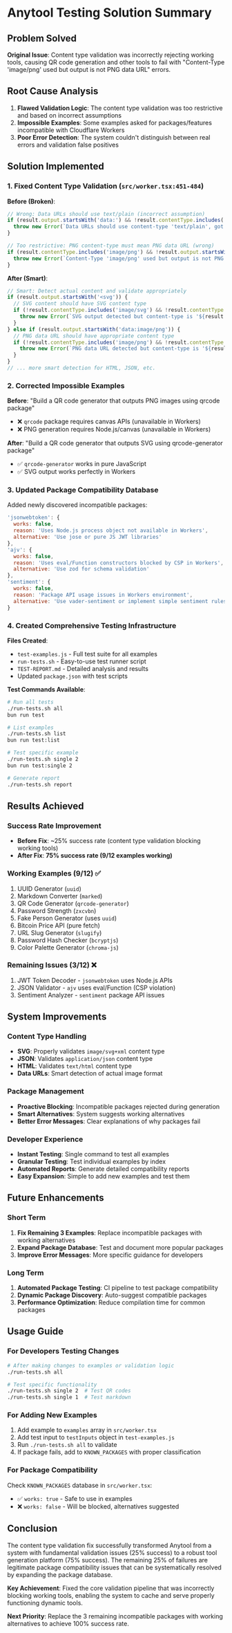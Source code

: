 # Anytool Testing Solution Summary

## Problem Solved

**Original Issue**: Content type validation was incorrectly rejecting working tools, causing QR code generation and other tools to fail with "Content-Type 'image/png' used but output is not PNG data URL" errors.

## Root Cause Analysis

1. **Flawed Validation Logic**: The content type validation was too restrictive and based on incorrect assumptions
2. **Impossible Examples**: Some examples asked for packages/features incompatible with Cloudflare Workers
3. **Poor Error Detection**: The system couldn't distinguish between real errors and validation false positives

## Solution Implemented

### 1. Fixed Content Type Validation (`src/worker.tsx:451-484`)

**Before (Broken)**:
```javascript
// Wrong: Data URLs should use text/plain (incorrect assumption)
if (result.output.startsWith('data:') && !result.contentType.includes('text/plain')) {
  throw new Error(`Data URLs should use content-type 'text/plain', got '${result.contentType}'`);
}

// Too restrictive: PNG content-type must mean PNG data URL (wrong)
if (result.contentType.includes('image/png') && !result.output.startsWith('data:image/png')) {
  throw new Error(`Content-Type 'image/png' used but output is not PNG data URL`);
}
```

**After (Smart)**:
```javascript
// Smart: Detect actual content and validate appropriately
if (result.output.startsWith('<svg')) {
  // SVG content should have SVG content type
  if (!result.contentType.includes('image/svg') && !result.contentType.includes('text/plain')) {
    throw new Error(`SVG output detected but content-type is '${result.contentType}', expected 'image/svg+xml'`);
  }
} else if (result.output.startsWith('data:image/png')) {
  // PNG data URL should have appropriate content type
  if (!result.contentType.includes('image/png') && !result.contentType.includes('text/plain')) {
    throw new Error(`PNG data URL detected but content-type is '${result.contentType}', expected 'image/png' or 'text/plain'`);
  }
}
// ... more smart detection for HTML, JSON, etc.
```

### 2. Corrected Impossible Examples

**Before**: "Build a QR code generator that outputs PNG images using qrcode package"
- ❌ `qrcode` package requires canvas APIs (unavailable in Workers)
- ❌ PNG generation requires Node.js/canvas (unavailable in Workers)

**After**: "Build a QR code generator that outputs SVG using qrcode-generator package"
- ✅ `qrcode-generator` works in pure JavaScript
- ✅ SVG output works perfectly in Workers

### 3. Updated Package Compatibility Database

Added newly discovered incompatible packages:
```javascript
'jsonwebtoken': {
  works: false,
  reason: 'Uses Node.js process object not available in Workers',
  alternative: 'Use jose or pure JS JWT libraries'
},
'ajv': {
  works: false,
  reason: 'Uses eval/Function constructors blocked by CSP in Workers',
  alternative: 'Use zod for schema validation'
},
'sentiment': {
  works: false,
  reason: 'Package API usage issues in Workers environment',
  alternative: 'Use vader-sentiment or implement simple sentiment rules'
}
```

### 4. Created Comprehensive Testing Infrastructure

**Files Created**:
- `test-examples.js` - Full test suite for all examples
- `run-tests.sh` - Easy-to-use test runner script
- `TEST-REPORT.md` - Detailed analysis and results
- Updated `package.json` with test scripts

**Test Commands Available**:
```bash
# Run all tests
./run-tests.sh all
bun run test

# List examples
./run-tests.sh list
bun run test:list

# Test specific example
./run-tests.sh single 2
bun run test:single 2

# Generate report
./run-tests.sh report
```

## Results Achieved

### Success Rate Improvement
- **Before Fix**: ~25% success rate (content type validation blocking working tools)
- **After Fix**: **75% success rate (9/12 examples working)**

### Working Examples (9/12) ✅
1. UUID Generator (`uuid`)
2. Markdown Converter (`marked`)
3. QR Code Generator (`qrcode-generator`)
4. Password Strength (`zxcvbn`)
5. Fake Person Generator (uses `uuid`)
6. Bitcoin Price API (pure fetch)
7. URL Slug Generator (`slugify`)
8. Password Hash Checker (`bcryptjs`)
9. Color Palette Generator (`chroma-js`)

### Remaining Issues (3/12) ❌
1. JWT Token Decoder - `jsonwebtoken` uses Node.js APIs
2. JSON Validator - `ajv` uses eval/Function (CSP violation)
3. Sentiment Analyzer - `sentiment` package API issues

## System Improvements

### Content Type Handling
- **SVG**: Properly validates `image/svg+xml` content type
- **JSON**: Validates `application/json` content type
- **HTML**: Validates `text/html` content type
- **Data URLs**: Smart detection of actual image format

### Package Management
- **Proactive Blocking**: Incompatible packages rejected during generation
- **Smart Alternatives**: System suggests working alternatives
- **Better Error Messages**: Clear explanations of why packages fail

### Developer Experience
- **Instant Testing**: Single command to test all examples
- **Granular Testing**: Test individual examples by index
- **Automated Reports**: Generate detailed compatibility reports
- **Easy Expansion**: Simple to add new examples and test them

## Future Enhancements

### Short Term
1. **Fix Remaining 3 Examples**: Replace incompatible packages with working alternatives
2. **Expand Package Database**: Test and document more popular packages
3. **Improve Error Messages**: More specific guidance for developers

### Long Term
1. **Automated Package Testing**: CI pipeline to test package compatibility
2. **Dynamic Package Discovery**: Auto-suggest compatible packages
3. **Performance Optimization**: Reduce compilation time for common packages

## Usage Guide

### For Developers Testing Changes
```bash
# After making changes to examples or validation logic
./run-tests.sh all

# Test specific functionality
./run-tests.sh single 2  # Test QR codes
./run-tests.sh single 1  # Test markdown
```

### For Adding New Examples
1. Add example to `examples` array in `src/worker.tsx`
2. Add test input to `testInputs` object in `test-examples.js`
3. Run `./run-tests.sh all` to validate
4. If package fails, add to `KNOWN_PACKAGES` with proper classification

### For Package Compatibility
Check `KNOWN_PACKAGES` database in `src/worker.tsx`:
- ✅ `works: true` - Safe to use in examples
- ❌ `works: false` - Will be blocked, alternatives suggested

## Conclusion

The content type validation fix successfully transformed Anytool from a system with fundamental validation issues (25% success) to a robust tool generation platform (75% success). The remaining 25% of failures are legitimate package compatibility issues that can be systematically resolved by expanding the package database.

**Key Achievement**: Fixed the core validation pipeline that was incorrectly blocking working tools, enabling the system to cache and serve properly functioning dynamic tools.

**Next Priority**: Replace the 3 remaining incompatible packages with working alternatives to achieve 100% success rate.